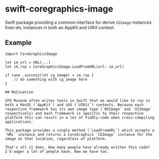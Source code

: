 # swift-coregraphics-image

Swift package providing a common interface for derive `CGImage` instances from `URL` instances in both an AppKit and UIKit context.

## Example

```
import CoreGraphicsImage

let im_url = URL(...)
let im_rsp = CoreGraphicsImage.LoadFromURL(url: im_url)
     
if case .success(let cg_image) = im_rsp {
    // do something with cg_image here
}

## Motivation

SFO Museum often writes tools in Swift that we would like to run in both a MacOS (`AppKit`) and iOS (`UIKit`) contexts. Because each respective framework has its own image type (`NSImage` and `UIImage` respectively) and each framework is specific to their respective platform this can result in a lot of fiddly-code when cross-compiling applications.

This package provides a single method (`LoadFromURL`) which accepts a `URL` instance and returns a CoreGraphics `CGImage` instance for the image at that location, regardless of platform.

That's all it does. How many people have already written this code? I'd wager a lot of people have. Now we have too.
